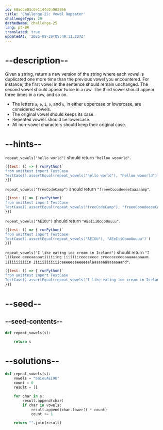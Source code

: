 ```yaml
---
id: 68adce01c0e1144d0a902956
title: 'Challenge 25: Vowel Repeater'
challengeType: 29
dashedName: challenge-25
lang: pt-BR
translated: true
updatedAt: '2025-09-29T05:49:11.227Z'
---
```


# --description--

Given a string, return a new version of the string where each vowel is duplicated one more time than the previous vowel you encountered. For instance, the first vowel in the sentence should remain unchanged. The second vowel should appear twice in a row. The third vowel should appear three times in a row, and so on.

- The letters `a`, `e`, `i`, `o`, and `u`, in either uppercase or lowercase, are considered vowels.
- The original vowel should keeps its case.
- Repeated vowels should be lowercase.
- All non-vowel characters should keep their original case.

# --hints--

`repeat_vowels("hello world")` should return `"helloo wooorld"`.

```js
({test: () => { runPython(`
from unittest import TestCase
TestCase().assertEqual(repeat_vowels("hello world"), "helloo wooorld")`)
}})
```

`repeat_vowels("freeCodeCamp")` should return `"freeeCooodeeeeCaaaaamp"`.

```js
({test: () => { runPython(`
from unittest import TestCase
TestCase().assertEqual(repeat_vowels("freeCodeCamp"), "freeeCooodeeeeCaaaaamp")`)
}})
```

`repeat_vowels("AEIOU")` should return `"AEeIiiOoooUuuuu"`.

```js
({test: () => { runPython(`
from unittest import TestCase
TestCase().assertEqual(repeat_vowels("AEIOU"), "AEeIiiOoooUuuuu")`)
}})
```

`repeat_vowels("I like eating ice cream in Iceland")` should return `"I liikeee eeeeaaaaatiiiiiing iiiiiiiceeeeeeee creeeeeeeeeaaaaaaaaaam iiiiiiiiiiin Iiiiiiiiiiiiceeeeeeeeeeeeelaaaaaaaaaaaaaand"`.

```js
({test: () => { runPython(`
from unittest import TestCase
TestCase().assertEqual(repeat_vowels("I like eating ice cream in Iceland"), "I liikeee eeeeaaaaatiiiiiing iiiiiiiceeeeeeee creeeeeeeeeaaaaaaaaaam iiiiiiiiiiin Iiiiiiiiiiiiceeeeeeeeeeeeelaaaaaaaaaaaaaand")`)
}})
```

# --seed--

## --seed-contents--

```py
def repeat_vowels(s):

    return s
```

# --solutions--

```py
def repeat_vowels(s):
    vowels = "aeiouAEIOU"
    count = 0
    result = []

    for char in s:
        result.append(char)
        if char in vowels:
            result.append(char.lower() * count)
            count += 1

    return "".join(result)
```
